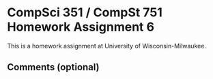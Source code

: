 # CompSci 351 / CompSt 751 Homework Assignment 6

This is a homework assignment at University of Wisconsin-Milwaukee.

## Comments (optional)
